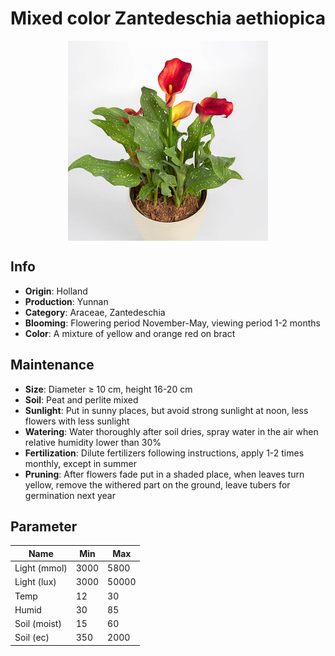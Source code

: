 <h1 align='center'>Mixed color Zantedeschia aethiopica</h1>
<p align="center">
    <img 
        align='center'
        width='320'
        src="../images/mixed color zantedeschia aethiopica.png" 
        alt='Mixed color Zantedeschia aethiopica' />
</p>

## Info

 - **Origin**: Holland
 - **Production**: Yunnan
 - **Category**: Araceae, Zantedeschia
 - **Blooming**: Flowering period November-May, viewing period 1-2 months
 - **Color**: A mixture of yellow and orange red on bract

## Maintenance

 - **Size**: Diameter ≥ 10 cm, height 16-20 cm
 - **Soil**: Peat and perlite mixed
 - **Sunlight**: Put in sunny places, but avoid strong sunlight at noon, less flowers with less sunlight
 - **Watering**: Water thoroughly after soil dries, spray water in the air when relative humidity lower than 30%
 - **Fertilization**: Dilute fertilizers following instructions, apply 1-2 times monthly, except in summer
 - **Pruning**: After flowers fade put in a shaded place, when leaves turn yellow, remove the withered part on the ground, leave tubers for germination next year

## Parameter

| Name         | Min  | Max   |
|--------------|------|-------|
| Light (mmol) | 3000 | 5800  |
| Light (lux)  | 3000 | 50000 |
| Temp         | 12    | 30    |
| Humid        | 30   | 85    |
| Soil (moist) | 15   | 60    |
| Soil (ec)    | 350  | 2000  |